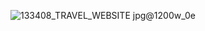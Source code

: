 ![133408_TRAVEL_WEBSITE jpg@1200w_0e](https://github.com/user-attachments/assets/9c458f93-14bf-4256-8638-a885cc02bc72)
